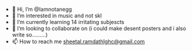 - 👋 Hi, I’m @Iamnotanegg
- 👀 I’m interested in music and not skl
- 🌱 I’m currently learning 14 irritating subjescts
- 💞️ I’m looking to collaborate on (i could make desent posters and i also write so.........)
- 📫 How to reach me sheetal.ramdathlghc@gmail.com

<!---
Iamnotanegg/Iamnotanegg is a ✨ special ✨ repository because its `README.md` (this file) appears on your GitHub profile.
You can click the Preview link to take a look at your changes.
--->
